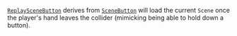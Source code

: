 [```ReplaySceneButton```](https://github.com/CMotley8/First-Aid-Training/blob/d1d3a9e8d2c5cebfae482eee766b5b282edbddc4/Assets/Scripts/Menu%20Button%20Scripts/ReplaySceneButton.cs) derives from [```SceneButton```](Scene-Button) will load the current ```Scene``` once the player's hand leaves the collider (mimicking being able to hold down a button).